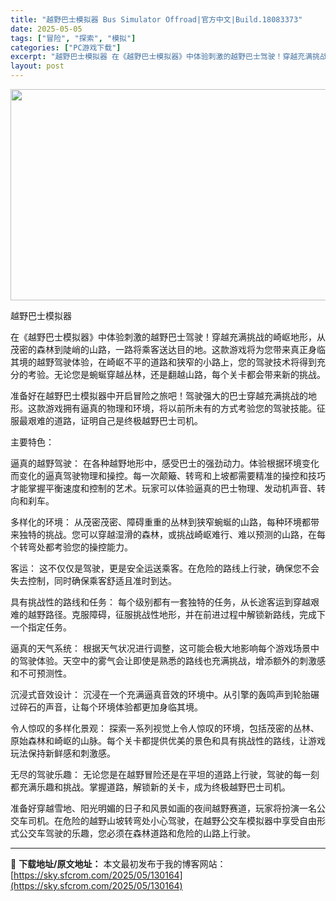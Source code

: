 ```yaml
---
title: "越野巴士模拟器 Bus Simulator Offroad|官方中文|Build.18083373"
date: 2025-05-05
tags: ["冒险", "探索", "模拟"]
categories: ["PC游戏下载"]
excerpt: "越野巴士模拟器 在《越野巴士模拟器》中体验刺激的越野巴士驾驶！穿越充满挑战的崎岖地形，从茂密的森林到陡峭的山路，一路将乘客送达目的地。这款游戏将为您带来真正身临其境的越野驾驶体验，在崎岖不平的道路和狭窄的小路上，您的驾驶技术将得到充分的考验。无论您是蜿蜒穿越丛林，还是翻越山路，每个关卡都会带来新的挑&hellip;"
layout: post
---
```


<img class="aligncenter size-full wp-image-130150" src="https://sky.sfcrom.com/wp-content/uploads/2025/05/202505050246341.webp" alt="" width="600" height="338" />

越野巴士模拟器

在《越野巴士模拟器》中体验刺激的越野巴士驾驶！穿越充满挑战的崎岖地形，从茂密的森林到陡峭的山路，一路将乘客送达目的地。这款游戏将为您带来真正身临其境的越野驾驶体验，在崎岖不平的道路和狭窄的小路上，您的驾驶技术将得到充分的考验。无论您是蜿蜒穿越丛林，还是翻越山路，每个关卡都会带来新的挑战。

准备好在越野巴士模拟器中开启冒险之旅吧！驾驶强大的巴士穿越充满挑战的地形。这款游戏拥有逼真的物理和环境，将以前所未有的方式考验您的驾驶技能。征服最艰难的道路，证明自己是终极越野巴士司机。

主要特色：

逼真的越野驾驶： 在各种越野地形中，感受巴士的强劲动力。体验根据环境变化而变化的逼真驾驶物理和操控。每一次颠簸、转弯和上坡都需要精准的操控和技巧才能掌握平衡速度和控制的艺术。玩家可以体验逼真的巴士物理、发动机声音、转向和刹车。

多样化的环境： 从茂密茂密、障碍重重的丛林到狭窄蜿蜒的山路，每种环境都带来独特的挑战。您可以穿越湿滑的森林，或挑战崎岖难行、难以预测的山路，在每个转弯处都考验您的操控能力。

客运： 这不仅仅是驾驶，更是安全运送乘客。在危险的路线上行驶，确保您不会失去控制，同时确保乘客舒适且准时到达。

具有挑战性的路线和任务： 每个级别都有一套独特的任务，从长途客运到穿越艰难的越野路径。克服障碍，征服挑战性地形，并在前进过程中解锁新路线，完成下一个指定任务。

逼真的天气系统： 根据天气状况进行调整，这可能会极大地影响每个游戏场景中的驾驶体验。天空中的雾气会让即使是熟悉的路线也充满挑战，增添额外的刺激感和不可预测性。

沉浸式音效设计： 沉浸在一个充满逼真音效的环境中。从引擎的轰鸣声到轮胎碾过碎石的声音，让每个环境体验都更加身临其境。

令人惊叹的多样化景观： 探索一系列视觉上令人惊叹的环境，包括茂密的丛林、原始森林和崎岖的山脉。每个关卡都提供优美的景色和具有挑战性的路线，让游戏玩法保持新鲜感和刺激感。

无尽的驾驶乐趣： 无论您是在越野冒险还是在平坦的道路上行驶，驾驶的每一刻都充满乐趣和挑战。掌握道路，解锁新的关卡，成为终极越野巴士司机。

准备好穿越雪地、阳光明媚的日子和风景如画的夜间越野赛道，玩家将扮演一名公交车司机。在危险的越野山坡转弯处小心驾驶，在越野公交车模拟器中享受自由形式公交车驾驶的乐趣，您必须在森林道路和危险的山路上行驶。

---
📖 **下载地址/原文地址：** 本文最初发布于我的博客网站：[https://sky.sfcrom.com/2025/05/130164](https://sky.sfcrom.com/2025/05/130164)
